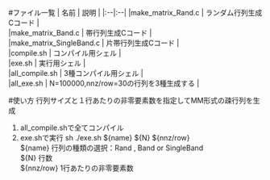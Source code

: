 #ファイル一覧
| 名前 | 説明 |
|:--|:--|
|make_matrix_Rand.c        | ランダム行列生成Cコード |  
|make_matrix_Band.c        | 帯行列生成Cコード |  
|make_matrix_SingleBand.c  | 片帯行列生成Cコード |  
|compile.sh                | コンパイル用シェル |  
|exe.sh                    | 実行用シェル |  
|all_compile.sh            | 3種コンパイル用シェル |  
|all_exe.sh                | N=100000,nnz/row=30の行列を3種生成する |  

#使い方
行列サイズと１行あたりの非零要素数を指定してMM形式の疎行列を生成  

1. all_compile.shで全てコンパイル
2. exe.shで実行
sh ./exe.sh ${name} ${N} ${nnz/row}  
${name}  行列の種類の選択：Rand , Band or SingleBand  
${N}  行数  
${nnz/row}  1行あたりの非零要素数  
